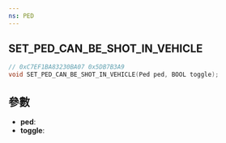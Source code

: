 ```yaml
---
ns: PED
---
```

## SET_PED_CAN_BE_SHOT_IN_VEHICLE

```c
// 0xC7EF1BA83230BA07 0x5DB7B3A9
void SET_PED_CAN_BE_SHOT_IN_VEHICLE(Ped ped, BOOL toggle);
```


## 參數
* **ped**: 
* **toggle**: 

